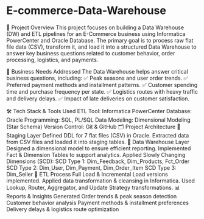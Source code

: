 # E-commerce-Data-Warehouse
📌 Project Overview
This project focuses on building a Data Warehouse (DW) and ETL pipelines for an E-Commerce business using Informatica PowerCenter and Oracle Database. The primary goal is to process raw flat file data (CSV), transform it, and load it into a structured Data Warehouse to answer key business questions related to customer behavior, order processing, logistics, and payments.

🎯 Business Needs Addressed
      The Data Warehouse helps answer critical business questions, including:
      ✅ Peak seasons and user order trends.
      ✅ Preferred payment methods and installment patterns.
      ✅ Customer spending time and purchase frequency per state.
      ✅ Logistics routes with heavy traffic and delivery delays.
      ✅ Impact of late deliveries on customer satisfaction.

🛠️ Tech Stack & Tools Used
    ETL Tool: Informatica PowerCenter
    Database: Oracle
    Programming: SQL, PL/SQL
    Data Modeling: Dimensional Modeling (Star Schema)
    Version Control: Git & GitHub
🗂️ Project Architecture
📌 Staging Layer
    Defined DDL for 7 flat files (CSV) in Oracle.
    Extracted data from CSV files and loaded it into staging tables.
📌 Data Warehouse Layer
    Designed a dimensional model to ensure efficient reporting.
    Implemented Fact & Dimension Tables to support analytics.
    Applied Slowly Changing Dimensions (SCD):
    SCD Type 1: Dim_Feedback, Dim_Products, Fct_Order
    SCD Type 2: Dim_User, Dim_Payment, Dim_Order_Item
    SCD Type 3: Dim_Seller
📌 ETL Process
    Full Load & Incremental Load versions implemented.
    Applied data transformation & cleansing in Informatica.
    Used Lookup, Router, Aggregator, and Update Strategy transformations.
📊 Reports & Insights Generated
    Order trends & peak season detection
    Customer behavior analysis
    Payment methods & installment preferences
    Delivery delays & logistics route optimization
